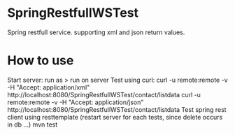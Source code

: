 SpringRestfullWSTest
====================
Spring restfull service. supporting xml and json return values.

How to use
==========
Start server: 
	run as > run on server
Test using curl:
	curl -u remote:remote -v -H "Accept: application/xml" http://localhost:8080/SpringRestfullWSTest/contact/listdata
	curl -u remote:remote -v -H "Accept: application/json" http://localhost:8080/SpringRestfullWSTest/contact/listdata
Test spring rest client using resttemplate (restart server for each tests, since delete occurs in db ...)
	mvn test


